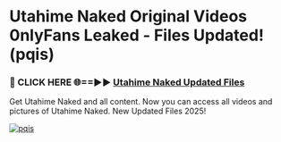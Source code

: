 # Utahime Naked Original Videos 0nlyFans Leaked - Files Updated! (pqis)

<h3>🔴 CLICK HERE 🌐==►► <a href="https://tinyurl.com/up5wt9bj" rel="nofollow">Utahime Naked Updated Files</a></h3>

Get Utahime Naked and all content. Now you can access all videos and pictures of Utahime Naked. New Updated Files 2025!

[![pqis](https://i.imgur.com/ABiUzMV.gif)](https://tinyurl.com/up5wt9bj)
